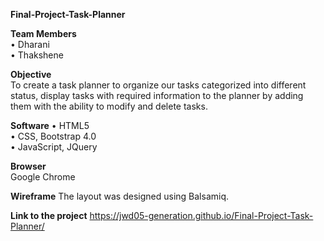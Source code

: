 **Final-Project-Task-Planner**  

**Team Members**  
•	Dharani  
•	Thakshene

**Objective**  
To create a task planner to organize our tasks categorized into different status, display tasks with required information to the planner by adding them with the ability to modify and delete tasks. 

**Software**
•	HTML5    
•	CSS, Bootstrap 4.0    
•	JavaScript, JQuery    

**Browser**  
Google Chrome

**Wireframe**
The layout was designed using Balsamiq.

**Link to the project**
https://jwd05-generation.github.io/Final-Project-Task-Planner/
